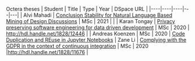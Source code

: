 Octera theses
| Student | Title | Type | Year | DSpace URL |
|----|----|----|---|---|
| Alvi Mahadi | [Conclusion Stability for Natural Language Based Mining of Design Discussions](Thesis-AlviMahadi.pdf) | MSc | 2021 | |
| Karan Tongay | [Privacy preserving software engineering for data driven development](Privacy_preserving_software_engineering_for_data_driven_development.pdf) | MSc | 2020 | http://hdl.handle.net/1828/12446 |
| Andreas Koenzen | MSc | 2020 | [Code Duplication and REuse in Jupyter Notebooks](https://dspace.library.uvic.ca/handle/1828/12137)
| Zane Li | [Complying with the GDPR in the context of continuous integration](Ze_Shi_Li_MSc_2020.pdf) | MSc | 2020 |http://hdl.handle.net/1828/11676 | 
